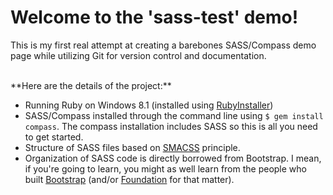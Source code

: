 # Welcome to the 'sass-test' demo!

This is my first real attempt at creating a barebones SASS/Compass demo page while utilizing Git for version control and documentation.

<br />
**Here are the details of the project:**

* Running Ruby on Windows 8.1 (installed using [RubyInstaller](http://rubyinstaller.org/))
* SASS/Compass installed through the command line using `$ gem install compass`. The compass installation includes SASS so this is all you need to get started.
* Structure of SASS files based on [SMACSS](https://smacss.com/) principle.
* Organization of SASS code is directly borrowed from Bootstrap. I mean, if you're going to learn, you might as well learn from the people who built [Bootstrap](http://getbootstrap.com/) (and/or [Foundation](http://foundation.zurb.com/) for that matter).

